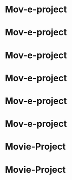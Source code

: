 # Mov-e-project
# Mov-e-project
# Mov-e-project
# Mov-e-project
# Mov-e-project
# Mov-e-project
# Movie-Project
# Movie-Project
